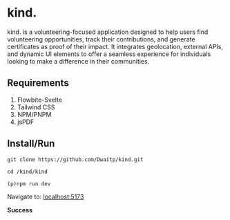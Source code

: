 # kind.

kind. is a volunteering-focused application designed to help users find volunteering opportunities, track their contributions, and generate certificates as proof of their impact. It integrates geolocation, external APIs, and dynamic UI elements to offer a seamless experience for individuals looking to make a difference in their communities.

Requirements
-
 1. Flowbite-Svelte
 2. Tailwind CSS
 3. NPM/PNPM
 4. jsPDF

Install/Run
-
    git clone https://github.com/Dwaitp/kind.git

    cd /kind/kind
    
    (p)npm run dev
Navigate to: [localhost:5173](http://localhost:5173/)

**Success**
